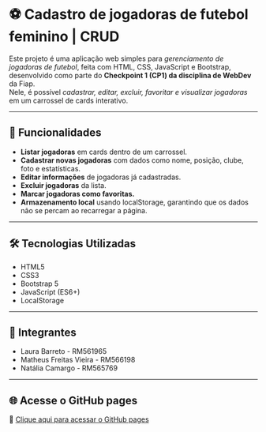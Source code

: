 # ⚽ Cadastro de jogadoras de futebol feminino | CRUD

Este projeto é uma aplicação web simples para *gerenciamento de jogadoras de futebol*, feita com HTML, CSS, JavaScript e Bootstrap, desenvolvido como parte do  **Checkpoint 1 (CP1) da disciplina de  WebDev** da Fiap.  
Nele, é possível *cadastrar, editar, excluir, favoritar e visualizar jogadoras* em um carrossel de cards interativo.

---

## 📐 Funcionalidades
- **Listar jogadoras** em cards dentro de um carrossel.
- **Cadastrar novas jogadoras** com dados como nome, posição, clube, foto e estatísticas.  
- **Editar informações** de jogadoras já cadastradas.  
- **Excluir jogadoras** da lista.  
- **Marcar jogadoras como favoritas.**  
- **Armazenamento local** usando localStorage, garantindo que os dados não se percam ao recarregar a página.

---

## 🛠️ Tecnologias Utilizadas
- HTML5
- CSS3
- Bootstrap 5
- JavaScript (ES6+)
- LocalStorage

---

## 👥 Integrantes

- Laura Barreto - RM561965
- Matheus Freitas Vieira - RM566198
- Natália Camargo - RM565769

---

## 🌐 Acesse o GitHub pages
🔗 [Clique aqui para acessar o GitHub pages](https://matheusfvieira.github.io/CP_4-WebDev/)
